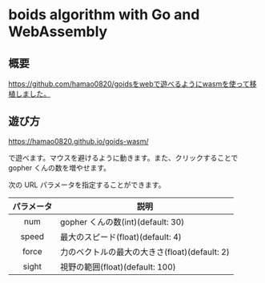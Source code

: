 # boids algorithm with Go and WebAssembly

## 概要

https://github.com/hamao0820/goidsをwebで遊べるようにwasmを使って移植しました。

## 遊び方

https://hamao0820.github.io/goids-wasm/

で遊べます。マウスを避けるように動きます。また、クリックすることで gopher くんの数を増やせます。

次の URL パラメータを指定することができます。

| パラメータ | 説明                                          |
| :--------: | --------------------------------------------- |
|    num     | gopher くんの数(int)(default: 30)             |
|   speed    | 最大のスピード(float)(default: 4)             |
|   force    | 力のベクトルの最大の大きさ(float)(default: 2) |
|   sight    | 視野の範囲(float)(default: 100)               |
